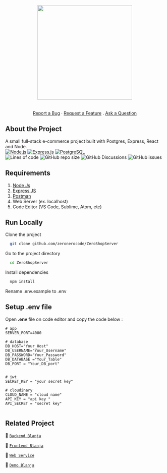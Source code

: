 <div  align="center">
<img src="https://lh3.googleusercontent.com/d/13oL_tdqAFzcRVAPIk0lWpAuGZQ1Dmj4d" width="300" height="auto">
 </div>
  <div align="center">
  <br />
  <br />
  <a href="https://github.com/dec0dOS/amazing-github-template/issues/new?assignees=&labels=bug&template=01_BUG_REPORT.md&title=bug%3A+">Report a Bug</a>
  ·
  <a href="https://github.com/dec0dOS/amazing-github-template/issues/new?assignees=&labels=enhancement&template=02_FEATURE_REQUEST.md&title=feat%3A+">Request a Feature</a>
  .
  <a href="https://github.com/dec0dOS/amazing-github-template/discussions">Ask a Question</a>
</div>

## About the Project

A small full-stack e-commerce project built with Postgres, Express, React and Node.
<br/>
[![Node.js](https://img.shields.io/badge/Node.js-v.16.14.0-green.svg?style=for-the-badge&logo=appveyor)](https://nodejs.org/) 
[![Express.js](https://img.shields.io/badge/Express.js-4.17.3-orange.svg?style=for-the-badge&logo=appveyor)](https://expressjs.com/en/starter/installing.html) 
[![PostgreSQL](https://img.shields.io/badge/postgresql-v14.2-blue?style=for-the-badge&logo=appveyor)](https://www.postgresql.org/) 
<br>
![Lines of code](https://img.shields.io/tokei/lines/github/zeronerocode/ZeroShopServer?style=for-the-badge)
![GitHub repo size](https://img.shields.io/github/repo-size/zeronerocode/ZeroShopServer?style=for-the-badge)
![GitHub Discussions](https://img.shields.io/github/discussions/zeronerocode/ZeroShopServer?style=for-the-badge)
![GitHub issues](https://img.shields.io/github/issues/zeronerocode/zeroshopreact?style=for-the-badge)

## Requirements

1. [Node Js](https://nodejs.org/en/download/)
2. [Express JS](https://expressjs.com/en/starter/installing.html)
3. [Postman](https://www.getpostman.com/)
4.  Web Server (ex. localhost)
5.  Code Editor (VS Code, Sublime, Atom, etc)

## Run Locally
Clone the project

```bash
  git clone github.com/zeronerocode/ZeroShopServer
```
Go to the project directory

```bash
  cd ZeroShopServer
```
Install dependencies

```bash
  npm install
```
Rename .env.example to .env

## Setup .env file
Open **.env** file on code editor and copy the code below :

```
# app
SERVER_PORT=4000

# database
DB_HOST="Your_Host"
DB_USERNAME="Your_Username"
DB_PASSWORD="Your_Password"
DB_DATABASE ="Your_Table"
DB_PORT = "Your_DB_port"


# jwt
SECRET_KEY = "your secret key"

# cloudinary
CLOUD_NAME = "cloud name"
API_KEY = "api key "
API_SECRET = "secret key"


```
## Related Project

:rocket: [`Backend Blanja`](https://github.com/zeronerocode/ZeroShopServer/)

:rocket: [`Frontend Blanja`](https://github.com/zeronerocode/zeroshopreact/)

:rocket: [`Web Service`](https://zerhoshop-server.herokuapp.com/)

:rocket: [`Demo Blanja`](https://zeroshopreact.vercel.app)
